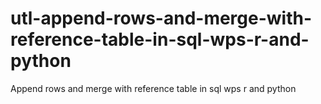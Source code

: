 # utl-append-rows-and-merge-with-reference-table-in-sql-wps-r-and-python
Append rows and merge with reference table in sql wps r and python
